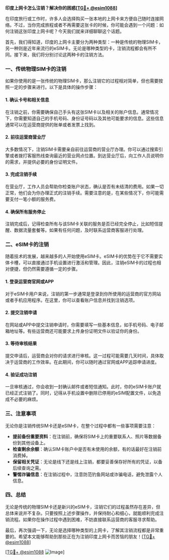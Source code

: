 **印度上网卡怎么注销？解决你的困惑[[TG💪+ @esim1088](https://t.me/s/esim1088)]**

在印度旅行或工作时，许多人会选择购买一张本地的上网卡来方便自己随时连接网络。不过，当你完成旅程或者不再需要这张卡的时候，你可能会遇到一个问题：如何注销这张印度上网卡呢？今天我们就来详细聊聊这个话题。

首先，我们得知道，印度的上网卡主要分为两种类型：一种是传统的物理SIM卡，另一种则是近年来流行的eSIM卡。无论是哪种类型的卡，注销流程都会有所不同。接下来，我们将分别讨论这两种卡的注销方法。

### 一、传统物理SIM卡的注销

如果你使用的是一张传统的物理SIM卡，那么注销它的过程相对简单，但也需要按照一定的步骤来进行。以下是具体的操作步骤：

#### 1. 确认卡号和相关信息
在注销之前，你需要确保自己手头有这张SIM卡以及相关的账户信息。通常情况下，你需要知道自己的手机号码、身份证号码以及其他可能要求的信息。这些信息通常可以在运营商提供的账单或者发票上找到。

#### 2. 前往运营商营业厅
大多数情况下，注销SIM卡需要亲自前往运营商的营业厅办理。你可以通过搜索引擎或者拨打客服热线查询最近的营业网点位置。到达营业厅后，向工作人员说明你的需求，并提供必要的身份证明文件。

#### 3. 完成注销手续
在营业厅，工作人员会帮助你检查账户状态，确认是否有未结清的费用。如果一切正常，他们会为你办理正式的注销手续。需要注意的是，在某些情况下，你可能需要支付一笔小额的服务费。

#### 4. 确保所有服务停止
注销完成后，记得检查所有与该SIM卡关联的服务是否已经完全停止，比如短信提醒、数据流量套餐等。如果有任何问题，及时联系运营商客服进行处理。

### 二、eSIM卡的注销

随着技术的发展，越来越多的人开始使用eSIM卡。eSIM卡的优势在于它不需要实体卡槽，可以直接通过手机设置进行激活和管理。因此，注销eSIM卡的过程也相对便捷，但仍然需要遵循一定的步骤。

#### 1. 登录运营商官网或APP
对于eSIM卡用户来说，注销的第一步通常是登录到你所使用的运营商的官方网站或者手机应用程序。在这里，你可以查看账户信息并找到注销选项。

#### 2. 提交注销申请
在网站或APP中提交注销申请时，你需要填写一些基本信息，如手机号码、电子邮箱地址等。有些运营商还可能要求上传身份证明文件以验证你的身份。

#### 3. 等待审核结果
提交申请后，运营商会对你的请求进行审核。这一过程可能需要几天时间，具体取决于运营商的工作效率。在此期间，你可以随时通过官网或APP追踪申请进度。

#### 4. 验证成功注销
一旦审核通过，你会收到一封确认邮件或者短信通知。此时，你的eSIM卡账户就已经正式注销了。同时，记得从手机设置中删除已停用的eSIM配置文件，以免造成不必要的麻烦。

### 三、注意事项

无论你是注销传统SIM卡还是eSIM卡，在整个过程中都有一些事项需要注意：

- **提前备份重要资料**：在注销前，确保将SIM卡上的重要联系人、照片等数据备份到其他设备上。
- **检查剩余余额**：确认SIM卡账户中是否有未使用的余额，有的话最好在注销前消费掉。
- **保留相关凭证**：无论是线下还是线上注销，都要妥善保存好所有的凭证，以备后续查询之需。
- **警惕诈骗信息**：在注销过程中，注意防范钓鱼网站或诈骗电话，避免泄露个人信息。

### 四、总结

无论是传统的物理SIM卡还是新兴的eSIM卡，注销它们的过程虽然存在差异，但总体来说并不复杂。只要按照上述步骤操作，并保持耐心和细心，就能顺利完成注销流程。如果你在操作过程中遇到困难，不妨直接联系运营商的客服寻求帮助。

最后，再次强调一下，无论是选择哪种类型的上网卡，了解其注销流程都是非常重要的。希望本文能够帮助到那些正在为注销印度上网卡而苦恼的朋友！[[TG💪+ @esim1088](https://t.me/s/esim1088)]

[[TG💪+ @esim1088](https://t.me/s/esim1088) ![Image](https://i.postimg.cc/4NQfJmqS/Snipaste-2025-05-13-00-14-12.png)]